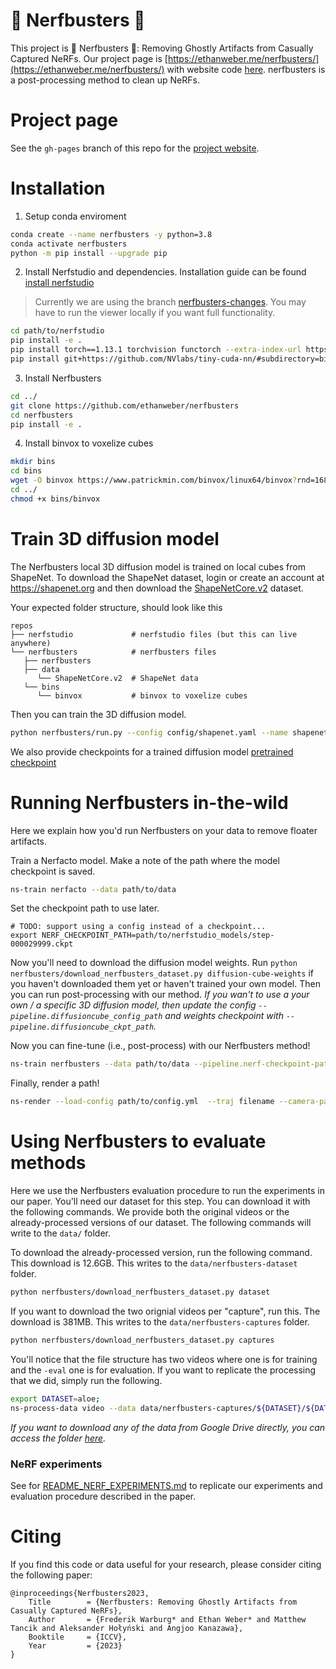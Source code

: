 # 👻 Nerfbusters 🧹

This project is 👻 Nerfbusters 🧹: Removing Ghostly Artifacts from Casually Captured NeRFs. Our project page is [https://ethanweber.me/nerfbusters/](https://ethanweber.me/nerfbusters/) with website code [here](https://github.com/ethanweber/nerfbusters/). nerfbusters is a post-processing method to clean up NeRFs.

# Project page

See the `gh-pages` branch of this repo for the [project website](https://ethanweber.me/nerfbusters/).

# Installation

1. Setup conda enviroment

```bash
conda create --name nerfbusters -y python=3.8
conda activate nerfbusters
python -m pip install --upgrade pip
```

2. Install Nerfstudio and dependencies. Installation guide can be found [install nerfstudio](https://docs.nerf.studio/en/latest/quickstart/installation.html)

> Currently we are using the branch [nerfbusters-changes](https://github.com/nerfstudio-project/nerfstudio/tree/nerfbusters-changes). You may have to run the viewer locally if you want full functionality.

```bash
cd path/to/nerfstudio
pip install -e .
pip install torch==1.13.1 torchvision functorch --extra-index-url https://download.pytorch.org/whl/cu117
pip install git+https://github.com/NVlabs/tiny-cuda-nn/#subdirectory=bindings/torch
```

3. Install Nerfbusters

```bash
cd ../
git clone https://github.com/ethanweber/nerfbusters
cd nerfbusters
pip install -e .
```

4. Install binvox to voxelize cubes

```bash
mkdir bins
cd bins
wget -O binvox https://www.patrickmin.com/binvox/linux64/binvox?rnd=16811490753710
cd ../
chmod +x bins/binvox
```

# Train 3D diffusion model

The Nerfbusters local 3D diffusion model is trained on local cubes from ShapeNet. To download the ShapeNet dataset, login or create an account at https://shapenet.org and then download the [ShapeNetCore.v2](https://shapenet.cs.stanford.edu/shapenet/obj-zip/ShapeNetCore.v2.zip) dataset.

Your expected folder structure, should look like this

    repos
    ├── nerfstudio             # nerfstudio files (but this can live anywhere)
    └── nerfbusters            # nerfbusters files
       ├── nerfbusters
       ├── data
          └── ShapeNetCore.v2  # ShapeNet data
       └── bins
          └── binvox           # binvox to voxelize cubes

Then you can train the 3D diffusion model.

```bash
python nerfbusters/run.py --config config/shapenet.yaml --name shapenet-experiment
```

We also provide checkpoints for a trained diffusion model [pretrained checkpoint](https://drive.google.com/uc?id=1iioFQrH8cCmYxjLSoBb6DHHP7pP4QnIp)

# Running Nerfbusters in-the-wild

Here we explain how you'd run Nerfbusters on your data to remove floater artifacts.

Train a Nerfacto model. Make a note of the path where the model checkpoint is saved.

```bash
ns-train nerfacto --data path/to/data
```

Set the checkpoint path to use later.

```
# TODO: support using a config instead of a checkpoint...
export NERF_CHECKPOINT_PATH=path/to/nerfstudio_models/step-000029999.ckpt
```

Now you'll need to download the diffusion model weights. Run `python nerfbusters/download_nerfbusters_dataset.py diffusion-cube-weights` if you haven't downloaded them yet or haven't trained your own model. Then you can run post-processing with our method. _If you wan't to use a your own / a specific 3D diffusion model, then update the config `--pipeline.diffusioncube_config_path` and weights checkpoint with `--pipeline.diffusioncube_ckpt_path`._

Now you can fine-tune (i.e., post-process) with our Nerfbusters method!

```bash
ns-train nerfbusters --data path/to/data --pipeline.nerf-checkpoint-path $NERF_CHECKPOINT_PATH nerfstudio-data --eval-mode train-split-fraction
```

Finally, render a path!

```bash
ns-render --load-config path/to/config.yml  --traj filename --camera-path-filename path/to/camera-path.json --output-path renders/my-render.mp4
```

# Using Nerfbusters to evaluate methods

Here we use the Nerfbusters evaluation procedure to run the experiments in our paper. You'll need our dataset for this step. You can download it with the following commands. We provide both the original videos or the already-processed versions of our dataset. The following commands will write to the `data/` folder.

To download the already-processed version, run the following command. This download is 12.6GB. This writes to the `data/nerfbusters-dataset` folder.

```bash
python nerfbusters/download_nerfbusters_dataset.py dataset
```

If you want to download the two orignial videos per "capture", run this. The download is 381MB. This writes to the `data/nerfbusters-captures` folder.

```bash
python nerfbusters/download_nerfbusters_dataset.py captures
```

You'll notice that the file structure has two videos where one is for training and the `-eval` one is for evaluation. If you want to replicate the processing that we did, simply run the following.

```bash
export DATASET=aloe;
ns-process-data video --data data/nerfbusters-captures/${DATASET}/${DATASET}.mp4 data/nerfbusters-captures/${DATASET}/${DATASET}-eval.mp4 --output-dir data/nerfbusters-processed-data/${DATASET} --num-frames-target 300;
```

*If you want to download any of the data from Google Drive directly, you can access the folder [here](https://drive.google.com/drive/folders/19NkX_FXLMnD4Mzv5efxESLrSln5TN1ZB?usp=drive_link).*

### NeRF experiments

See for [README_NERF_EXPERIMENTS.md](README_NERF_EXPERIMENTS.md) to replicate our experiments and evaluation procedure described in the paper.


# Citing

If you find this code or data useful for your research, please consider citing the following paper:

    @inproceedings{Nerfbusters2023,
	    Title        = {Nerfbusters: Removing Ghostly Artifacts from Casually Captured NeRFs},
	    Author       = {Frederik Warburg* and Ethan Weber* and Matthew Tancik and Aleksander Hołyński and Angjoo Kanazawa},
        Booktile     = {ICCV},
	    Year         = {2023}
    }
